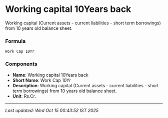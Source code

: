 # Working capital 10Years back
Working capital (Current assets - current liabilities - short term borrowings) from 10 years old balance sheet.

### Formula
```text
Work Cap 10Yr
```


### Components
- **Name**: Working capital 10Years back
- **Short Name**: Work Cap 10Yr
- **Description**: Working capital (Current assets - current liabilities - short term borrowings) from 10 years old balance sheet.
- **Unit**: Rs.Cr.

---
*Last updated: Wed Oct 15 00:43:52 IST 2025*
